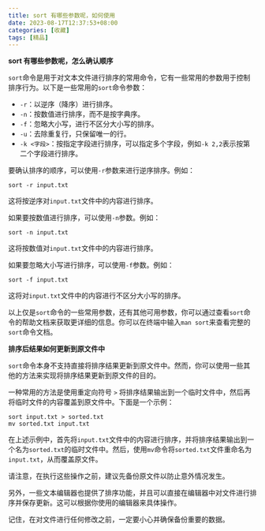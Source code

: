 ```yaml
---
title: sort 有哪些参数呢，如何使用
date: 2023-08-17T12:37:53+08:00
categories: [收藏]
tags: [精品]
---
```


**sort 有哪些参数呢，怎么确认顺序**

`sort`命令是用于对文本文件进行排序的常用命令，它有一些常用的参数用于控制排序行为。以下是一些常用的`sort`命令参数：

- `-r`：以逆序（降序）进行排序。
- `-n`：按数值进行排序，而不是按字典序。
- `-f`：忽略大小写，进行不区分大小写的排序。
- `-u`：去除重复行，只保留唯一的行。
- `-k <字段>`：按指定字段进行排序，可以指定多个字段，例如`-k 2,2`表示按第二个字段进行排序。

要确认排序的顺序，可以使用`-r`参数来进行逆序排序。例如：
```
sort -r input.txt
```
这将按逆序对`input.txt`文件中的内容进行排序。

如果要按数值进行排序，可以使用`-n`参数。例如：
```
sort -n input.txt
```
这将按数值对`input.txt`文件中的内容进行排序。

如果要忽略大小写进行排序，可以使用`-f`参数。例如：
```
sort -f input.txt
```
这将对`input.txt`文件中的内容进行不区分大小写的排序。

以上仅是`sort`命令的一些常用参数，还有其他可用参数，你可以通过查看`sort`命令的帮助文档来获取更详细的信息。你可以在终端中输入`man sort`来查看完整的`sort`命令文档。

**排序后结果如何更新到原文件中**

`sort`命令本身不支持直接将排序结果更新到原文件中。然而，你可以使用一些其他的方法来实现将排序结果更新到原文件的目的。

一种常用的方法是使用重定向符号 `>` 将排序结果输出到一个临时文件中，然后再将临时文件的内容覆盖到原文件中。下面是一个示例：

```
sort input.txt > sorted.txt
mv sorted.txt input.txt
```

在上述示例中，首先将`input.txt`文件中的内容进行排序，并将排序结果输出到一个名为`sorted.txt`的临时文件中。然后，使用`mv`命令将`sorted.txt`文件重命名为`input.txt`，从而覆盖原文件。

请注意，在执行这些操作之前，建议先备份原文件以防止意外情况发生。

另外，一些文本编辑器也提供了排序功能，并且可以直接在编辑器中对文件进行排序并保存更新。这可以根据你使用的编辑器来具体操作。

记住，在对文件进行任何修改之前，一定要小心并确保备份重要的数据。

